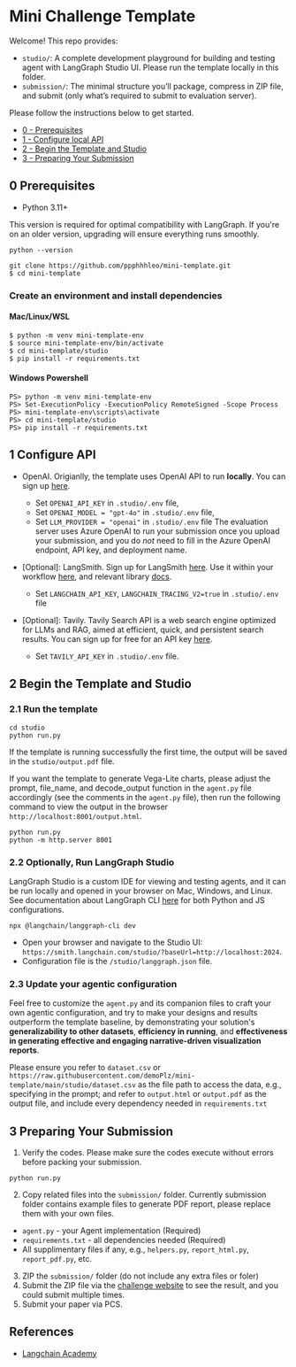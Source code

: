 # Mini Challenge Template

Welcome! This repo provides: 

* `studio/`: A complete development playground for building and testing agent with LangGraph Studio UI. Please run the template locally in this folder. 
* `submission/`: The minimal structure you’ll package, compress in ZIP file, and submit (only what’s required to submit to evaluation server).

Please follow the instructions below to get started.
- [0 - Prerequisites](#0-prerequisites)
- [1 - Configure local API](#1-configure-api)
- [2 - Begin the Template and Studio](#2-begin-the-template-and-studio)
- [3 - Preparing Your Submission](#3-preparing-your-submission)

## 0 Prerequisites

- Python 3.11+

This version is required for optimal compatibility with LangGraph. If you're on an older version, upgrading will ensure everything runs smoothly.
```
python --version
```
```
git clone https://github.com/ppphhhleo/mini-template.git
$ cd mini-template
```

### Create an environment and install dependencies
#### Mac/Linux/WSL
```
$ python -m venv mini-template-env
$ source mini-template-env/bin/activate
$ cd mini-template/studio
$ pip install -r requirements.txt
```
#### Windows Powershell
```
PS> python -m venv mini-template-env
PS> Set-ExecutionPolicy -ExecutionPolicy RemoteSigned -Scope Process
PS> mini-template-env\scripts\activate
PS> cd mini-template/studio
PS> pip install -r requirements.txt
```

## 1 Configure API 
* OpenAI. Origianlly, the template uses OpenAI API to run **locally**. You can sign up [here](https://openai.com/index/openai-api/). 
    * Set `OPENAI_API_KEY` in `.studio/.env` file,
    * Set `OPENAI_MODEL = "gpt-4o"` in `.studio/.env` file,
    * Set `LLM_PROVIDER = "openai"` in `.studio/.env` file
    The evaluation server uses Azure OpenAI to run your submission once you upload your submission, and you do *not* need to fill in the Azure OpenAI endpoint, API key, and deployment name.

* [Optional]: LangSmith. Sign up for LangSmith [here](https://smith.langchain.com/). Use it within your workflow [here](https://www.langchain.com/langsmith), and relevant library [docs](https://docs.smith.langchain.com/).
    *    Set `LANGCHAIN_API_KEY`, `LANGCHAIN_TRACING_V2=true` in `.studio/.env` file 

* [Optional]: Tavily. Tavily Search API is a web search engine optimized for LLMs and RAG, aimed at efficient, 
quick, and persistent search results. You can sign up for free for an API key [here](https://tavily.com/). 
    *   Set `TAVILY_API_KEY` in `.studio/.env` file. 

<!-- * Azure OpenAI. We provide a remote Azure LLM provider for free testing, and you can reach out to Pan Hao to get the AZURE_OPENAI_API_KEY and set the following environment variables:
```
export LLM_PROVIDER=azure
export AZURE_OPENAI_ENDPOINT=https://eval-models.openai.azure.com/
export AZURE_OPENAI_API_KEY=api_key
export AZURE_OPENAI_DEPLOYMENT=gpt-4o
``` -->


## 2 Begin the Template and Studio

### 2.1 Run the template 

```
cd studio
python run.py
```

If the template is running successfully the first time, the output will be saved in the `studio/output.pdf` file. 

If you want the template to generate Vega-Lite charts, please adjust the prompt, file_name, and decode_output function in the `agent.py` file accordingly (see the comments in the `agent.py` file), then run the following command to view the output in the browser `http://localhost:8001/output.html`.

```
python run.py
python -m http.server 8001
```


### 2.2 Optionally, Run LangGraph Studio 
LangGraph Studio is a custom IDE for viewing and testing agents, and it can be run locally and opened in your browser on Mac, Windows, and Linux.
See documentation about LangGraph CLI [here](https://langchain-ai.github.io/langgraph/cloud/reference/cli/) for both Python and JS configurations.

```
npx @langchain/langgraph-cli dev
```
* Open your browser and navigate to the Studio UI: `https://smith.langchain.com/studio/?baseUrl=http://localhost:2024`.
* Configuration file is the `/studio/langgraph.json` file.

### 2.3 Update your agentic configuration

Feel free to customize the `agent.py` and its companion files to craft your own agentic configuration, and try to make your designs and results outperform the template baseline, by demonstrating your solution's **generalizability to other datasets**, **efficiency in running**, and **effectiveness in generating effective and engaging narrative-driven visualization reports**.

Please ensure you refer to `dataset.csv` or `https://raw.githubusercontent.com/demoPlz/mini-template/main/studio/dataset.csv` as the file path to access the data, e.g., specifying in the prompt; and refer to `output.html` or `output.pdf` as the output file, and include every dependency needed in `requirements.txt`


## 3 Preparing Your Submission

1. Verify the codes. Please make sure the codes execute without errors before packing your submission.

```
python run.py
```


2. Copy related files into the `submission/` folder. Currently submission folder contains example files to generate PDF report, please replace them with your own files.
* `agent.py` - your Agent implementation (Required)
* `requirements.txt` - all dependencies needed  (Required)
* All supplimentary files if any, e.g., `helpers.py`, `report_html.py`, `report_pdf.py`, etc.

3. ZIP the `submission/` folder (do not include any extra files or foler)
4. Submit the ZIP file via the [challenge website](https://purple-glacier-014f19d1e.6.azurestaticapps.net/) to see the result, and you could submit multiple times.
5. Submit your paper via PCS. 


## References
- [Langchain Academy](https://github.com/langchain-ai/langchain-academy)